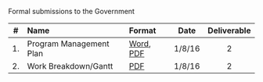Formal submissions to the Government

\# | Name | Format | Date | Deliverable
:---: | :--- | :--- | :---: | :---:
1. | Program Management Plan | [Word](/Submissions/VistAMetadata_PMPv1.0.doc), [PDF](/Submissions/VistAMetadata_PMPv1.0.pdf) | 1/8/16 | 2 
2. | Work Breakdown/Gantt | [PDF](/Submissions/VistAMetadata_WBSv1.0.pdf) | 1/8/16 | 2

